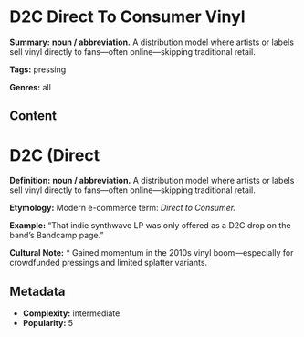 # D2C Direct To Consumer Vinyl

**Summary:** **noun / abbreviation.** A distribution model where artists or labels sell vinyl directly to fans—often online—skipping traditional retail.

**Tags:** pressing

**Genres:** all

## Content

# D2C (Direct

**Definition:** **noun / abbreviation.** A distribution model where artists or labels sell vinyl directly to fans—often online—skipping traditional retail.

**Etymology:** Modern e-commerce term: *Direct to Consumer.*

**Example:** “That indie synthwave LP was only offered as a D2C drop on the band’s Bandcamp page.”

**Cultural Note:** * Gained momentum in the 2010s vinyl boom—especially for crowdfunded pressings and limited splatter variants.

## Metadata

- **Complexity:** intermediate
- **Popularity:** 5
